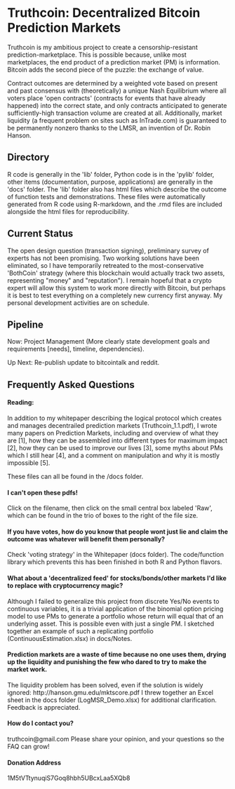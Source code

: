 <h1>Truthcoin: Decentralized Bitcoin Prediction Markets</h1>
Truthcoin is my ambitious project to create a censorship-resistant prediction-marketplace. This is possible because, unlike most marketplaces, the end product of a prediction market (PM) is information. Bitcoin adds the second piece of the puzzle: the exchange of value.

Contract outcomes are determined by a weighted vote based on present and past consensus with (theoretically) a unique Nash Equilibrium where all voters place 'open contracts' (contracts for events that have already happened) into the correct state, and only contracts anticipated to generate sufficiently-high transaction volume are created at all. Additionally, market liquidity (a frequent problem on sites such as InTrade.com) is guaranteed to be permanently nonzero thanks to the LMSR, an invention of Dr. Robin Hanson.

<h2>Directory</h2>
R code is generally in the 'lib' folder, Python code is in the 'pylib' folder, other items (documentation, purpose, applications) are generally in the 'docs' folder. The 'lib' folder also has html files which describe the outcome of function tests and demonstrations. These files were automatically generated from R code using R-markdown, and the .rmd files are included alongside the html files for reproducibility.

<h2>Current Status</h2>
The open design question (transaction signing), preliminary survey of experts has not been promising. Two working solutions have been eliminated, so I have temporarily retreated to the most-conservative 'BothCoin' strategy (where this blockchain would actually track two assets, representing "money" and "reputation"). I remain hopeful that a crypto expert will allow this system to work more directly with Bitcoin, but perhaps it is best to test everything on a completely new currency first anyway. My personal development activities are on schedule.

<h2>Pipeline</h2>
Now: Project Management (More clearly state development goals and requirements [needs], timeline, dependencies).

Up Next: Re-publish update to bitcointalk and reddit.

<h2>Frequently Asked Questions</h2>
<h4>Reading:</h4>
In addition to my whitepaper describing the logical protocol which creates and manages decentrailed prediction markets (Truthcoin_1.1.pdf), I wrote many papers on Prediction Markets, including and overview of what they are [1], how they can be assembled into different types for maximum impact [2], how they can be used to improve our lives [3], some myths about PMs which I still hear [4], and a comment on manipulation and why it  is mostly impossible [5].

These files can all be found in the /docs folder.

<h4>I can't open these pdfs!</h4>
Click on the filename, then click on the small central box labeled 'Raw', which can be found in the trio of boxes to the right of the file size.


<h4>If you have votes, how do you know that people wont just lie and claim the outcome was whatever will benefit them personally?</h4>
Check 'voting strategy' in the Whitepaper (docs folder). The code/function library which prevents this has been finished in both R and Python flavors.


<h4>What about a 'decentralized feed' for stocks/bonds/other markets I'd like to replace with cryptocurrency magic?</h4>
Although I failed to generalize this project from discrete Yes/No events to continuous variables, it is a trivial application of the binomial option pricing model to use PMs to generate a portfolio whose return will equal that of an underlying asset. This is possible even with just a single PM. I sketched together an example of such a replicating portfolio (ContinuousEstimation.xlsx) in docs/Notes.

<h4>Prediction markets are a waste of time because no one uses them, drying up the liquidity and punishing the few who dared to try to make the market work.</h4>
The liquidity problem has been solved, even if the solution is widely ignored: http://hanson.gmu.edu/mktscore.pdf
I threw together an Excel sheet in the docs folder (LogMSR_Demo.xlsx) for additional clarification. Feedback is appreciated.

<h4>How do I contact you?</h4>
truthcoin@gmail.com
Please share your opinion, and your questions so the FAQ can grow!

<h4>Donation Address</h4>
1M5tVTtynuqiS7Goq8hbh5UBcxLaa5XQb8